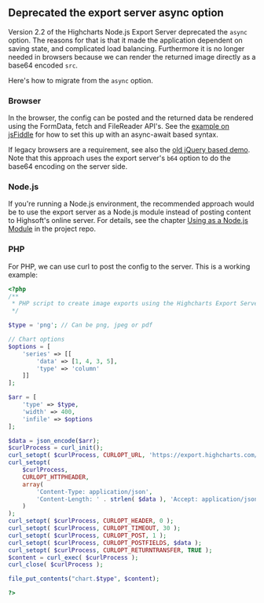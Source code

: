 Deprecated the export server async option
------------------------------------------

Version 2.2 of the Highcharts Node.js Export Server deprecated the `async` option. The reasons for that is that it made the application dependent on saving state, and complicated load balancing. Furthermore it is no longer needed in browsers because we can render the returned image directly as a base64 encoded `src`.

Here's how to migrate from the `async` option.

### Browser

In the browser, the config can be posted and the returned data be rendered using the FormData, fetch and FileReader API's. See the [example on jsFiddle](https://jsfiddle.net/gh/get/library/pure/highcharts/highcharts/tree/master/samples/highcharts/export-data/export-from-config/) for how to set this up with an async-await based syntax.

If legacy browsers are a requirement, see also the [old jQuery based demo](https://jsfiddle.net/gh/get/library/pure/highcharts/highcharts/tree/master/samples/highcharts/export-data/export-post-request/). Note that this approach uses the export server's `b64` option to do the base64 encoding on the server side.

### Node.js

If you're running a Node.js environment, the recommended approach would be to use the export server as a Node.js module instead of posting content to Highsoft's online server. For details, see the chapter [Using as a Node.js Module](https://github.com/highcharts/node-export-server/blob/master/README.md#using-as-a-nodejs-module) in the project repo.

### PHP

For PHP, we can use curl to post the config to the server. This is a working example:
```php
<?php
/**
 * PHP script to create image exports using the Highcharts Export Server
 */

$type = 'png'; // Can be png, jpeg or pdf

// Chart options
$options = [
    'series' => [[
        'data' => [1, 4, 3, 5],
        'type' => 'column'
    ]]
];

$arr = [
    'type' => $type,
    'width' => 400,
    'infile' => $options
];

$data = json_encode($arr);
$curlProcess = curl_init();
curl_setopt( $curlProcess, CURLOPT_URL, 'https://export.highcharts.com/' );
curl_setopt(
    $curlProcess,
    CURLOPT_HTTPHEADER,
    array(
        'Content-Type: application/json',
        'Content-Length: ' . strlen( $data ), 'Accept: application/json'
    )
);
curl_setopt( $curlProcess, CURLOPT_HEADER, 0 );
curl_setopt( $curlProcess, CURLOPT_TIMEOUT, 30 );
curl_setopt( $curlProcess, CURLOPT_POST, 1 );
curl_setopt( $curlProcess, CURLOPT_POSTFIELDS, $data );
curl_setopt( $curlProcess, CURLOPT_RETURNTRANSFER, TRUE );
$content = curl_exec( $curlProcess );
curl_close( $curlProcess );

file_put_contents("chart.$type", $content);

?>
```